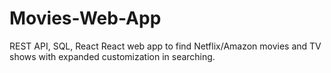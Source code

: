 # Movies-Web-App
REST API, SQL, React
React web app to find Netflix/Amazon movies and TV shows with expanded customization in searching.
